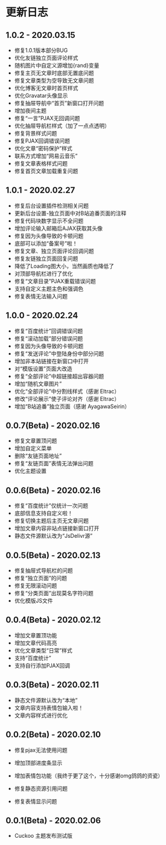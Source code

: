 # 更新日志

## 1.0.2 - 2020.03.15

- 修复1.0.1版本部分BUG
- 优化友链独立页面评论样式
- 随机图片中自定义源增加{rand}变量
- 修复主页无文章时底部无置底问题
- 修复文章类型为空导致无文章问题
- 优化博客无文章时首页样式
- 优化Gravatar头像显示
- 修复抽屉导航中“首页”新窗口打开问题
- 增加夜间主题
- 修复“一言”PJAX无回调问题
- 优化抽屉导航栏样式（加了一点点透明）
- 修复背景样式问题
- 修复PJAX回调错误问题
- 优化文章“密码保护”样式
- 联系方式增加“网易云音乐”
- 修复文章表格样式问题
- 修复首页文章加载重复问题

## 1.0.1 - 2020.02.27

- 修复后台设置插件检测相关问题
- 更新后台设置-独立页面中对B站追番页面的注释
- 修复代码块数字显示不全问题
- 增加评论输入邮箱后AJAX获取其头像
- 修复因为头像导致的卡顿问题
- 底部可以添加“备案号”啦！
- 修复文章、独立页面评论回调问题
- 修复友链独立页面回复问题
- 降低了Loading图大小，当然画质也降低了
- 对顶部导航栏进行了优化
- 修复“文章目录”PJAX重载错误问题
- 支持自定义主题主色和强调色
- 修复表情无法输入问题

## 1.0.0 - 2020.02.24

- 修复“百度统计”回调错误问题
- 修复“滚动加载”部分错误问题
- 修复因为头像导致的卡顿问题
- 修复“发送评论”中登陆身份中部分问题
- 增加非本站链接在新窗口中打开
- 对“模版设置”页面大改造
- 修复“全部评论”中超链接超出容器问题
- 增加“随机文章图片”
- 优化“全部评论”中分割线样式（感谢 Eltrac）
- 修改“评论展示”使子评论对齐（感谢 Eltrac）
- 增加“B站追番”独立页面（感谢 AyagawaSeirin）

## 0.0.7(Beta) - 2020.02.16

- 修复文章置顶问题
- 增加自定义菜单
- 删除“友链页面地址”
- 修复“友链页面”表情无法弹出问题
- 优化主题设置

## 0.0.6(Beta) - 2020.02.16

- 修复“百度统计”仅统计一次问题
- 底部信息支持自定义啦！
- 修复切换主题后主页无文章问题
- 增加文章内容非站点链接新窗口打开
- 静态文件源默认改为“JsDelivr源”

## 0.0.5(Beta) - 2020.02.13

- 修复抽屉式导航栏的问题
- 修复“独立页面”的问题
- 修复无限滚动问题
- 修复“分类页面”出现莫名字符问题
- 优化模版JS文件

## 0.0.4(Beta) - 2020.02.12

- 增加文章置顶功能
- 增加文章代码高亮
- 优化文章类型“日常”样式
- 支持“百度统计”
- 支持自行添加PJAX回调

## 0.0.3(Beta) - 2020.02.11

- 静态文件源默认改为“本地”
- 文章内容支持表情包输入啦！
- 文章内容样式进行优化

## 0.0.2(Beta) - 2020.02.10

- 修复pjax无法使用问题
- 增加顶部进度条显示

- 增加表情包功能（我终于更了这个，十分感谢omg鸽鸽的资瓷）
- 修复静态资源引用问题
- 修复表情显示问题

## 0.0.1(Beta) - 2020.02.06

- Cuckoo 主题发布测试版